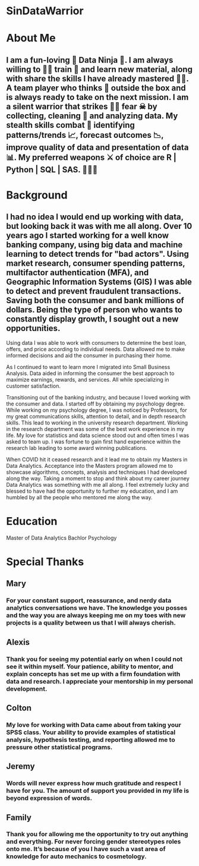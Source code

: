 # SinDataWarrior
# About Me
## I am a fun-loving 🥰 Data Ninja 🥷. I am always willing to 🏋️‍♀️ train 💪 and learn new material, along with share the skills I have already mastered 👩‍🎓. A team player who thinks 🤔 outside the box and is always ready to take on the next mission. I am a silent warrior  that strikes 🤾‍♀️ fear ☠ by collecting, cleaning 🧹 and analyzing data. My stealth skills combat 👊 identifying patterns/trends 📈, forecast outcomes 📉, improve quality of data and presentation of data 📊. My preferred weapons ⚔ of choice are R | Python | SQL | SAS. 🙉🙈🙈

# Background
## I had no idea I would end up working with data, but looking back it was with me all along. Over 10 years ago I started working for a well know banking company, using big data and machine learning to detect trends for "bad actors". Using market research, consumer spending patterns, multifactor authentication (MFA), and Geographic Information Systems (GIS) I was able to detect and prevent fraudulent transactions. Saving both the consumer and bank millions of dollars. Being the type of person who wants to constantly display growth, I sought out a new opportunities. 

Using data I was able to work with consumers to determine the best loan, offers, and price according to individual needs. Data allowed me to make informed decisions and aid the consumer in purchasing their home. 

As I continued to want to learn more I migrated into Small Business Analysis. Data aided in informing the consumer the best approach to maximize earnings, rewards, and services. All while specializing in customer satisfaction. 

Transitioning out of the banking industry, and because I loved working with the consumer and data. I started off by obtaining my psychology degree. While working on my psychology degree, I was noticed by Professors, for my great communications skills, attention to detail, and in depth research skills. This lead to working in the university research department. 
Working in the research department was some of the best work experience in  my life. My love for statistics and data science stood out and often times I was asked to team up. I was fortune to  gain first hand experience within the research lab leading to some award winning publications. 

When COVID hit it ceased research and it lead me to obtain my Masters in Data Analytics. Acceptance into the Masters program allowed me to showcase algorithms, concepts, analysis and techniques I had developed along the way. 
Taking a moment to stop and think about my career journey Data Analytics was something with me all along. I feel extremely lucky and blessed to have had the opportunity to further my education, and I am humbled by all the people who mentored me along the way. 

# Education
Master of Data Analytics
Bachlor Psychology


# Special Thanks

## Mary
### For your constant support, reassurance, and nerdy data analytics conversations we have. The knowledge you posses and the way you are always keeping me on my toes with new projects is a quality between us that I will always cherish. 
## Alexis 
### 	Thank you for seeing my potential early on when I could not see it within myself. Your patience, ability to mentor, and explain concepts has set me up with a firm foundation with data and research. I appreciate your mentorship in my personal development. 
##	Colton 
### My love for working with Data came about from taking your SPSS class. Your ability to provide examples of statistical analysis, hypothesis testing, and reporting allowed me to pressure other statistical programs. 

## Jeremy 
### Words will never express how much gratitude and respect I have for you. The amount of support you provided in my life is beyond expression of words. 

## Family
### Thank you for allowing me the opportunity to try out anything and everything. For never forcing gender stereotypes roles onto me. It’s because of you I have such a vast area of knowledge for auto mechanics to cosmetology.

